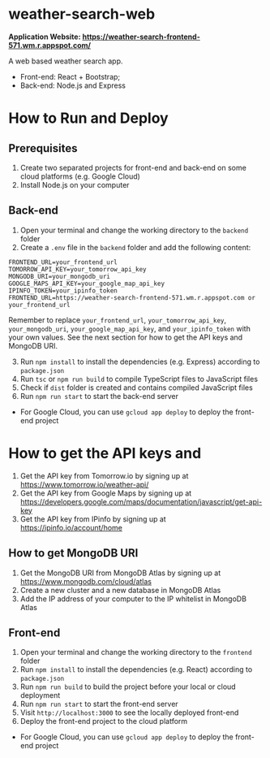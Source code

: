 # weather-search-web
**Application Website: https://weather-search-frontend-571.wm.r.appspot.com/**

A web based weather search app. 
- Front-end: React + Bootstrap;
- Back-end: Node.js and Express

# How to Run and Deploy
## Prerequisites
1. Create two separated projects for front-end and back-end on some cloud platforms (e.g. Google Cloud)
2. Install Node.js on your computer

## Back-end
1. Open your terminal and change the working directory to the `backend` folder
2. Create a `.env` file in the `backend` folder and add the following content:
```
FRONTEND_URL=your_frontend_url
TOMORROW_API_KEY=your_tomorrow_api_key
MONGODB_URI=your_mongodb_uri
GOOGLE_MAPS_API_KEY=your_google_map_api_key
IPINFO_TOKEN=your_ipinfo_token
FRONTEND_URL=https://weather-search-frontend-571.wm.r.appspot.com or your_frontend_url
```

Remember to replace `your_frontend_url`, `your_tomorrow_api_key`, `your_mongodb_uri`, `your_google_map_api_key`, and `your_ipinfo_token` with your own values. See the next section for how to get the API keys and MongoDB URI.

3. Run `npm install` to install the dependencies (e.g. Express) according to `package.json`
4. Run `tsc` or `npm run build` to compile TypeScript files to JavaScript files
5. Check if `dist` folder is created and contains compiled JavaScript files
6. Run `npm run start` to start the back-end server
- For Google Cloud, you can use `gcloud app deploy` to deploy the front-end project

# How to get the API keys and 
1. Get the API key from Tomorrow.io by signing up at https://www.tomorrow.io/weather-api/
2. Get the API key from Google Maps by signing up at https://developers.google.com/maps/documentation/javascript/get-api-key
3. Get the API key from IPinfo by signing up at https://ipinfo.io/account/home

## How to get MongoDB URI
1. Get the MongoDB URI from MongoDB Atlas by signing up at https://www.mongodb.com/cloud/atlas
2. Create a new cluster and a new database in MongoDB Atlas
3. Add the IP address of your computer to the IP whitelist in MongoDB Atlas

## Front-end
1. Open your terminal and change the working directory to the `frontend` folder
2. Run `npm install` to install the dependencies (e.g. React) according to `package.json`
3. Run `npm run build` to build the project before your local or cloud deployment
4. Run `npm run start` to start the front-end server
5. Visit `http://localhost:3000` to see the locally deployed front-end
6. Deploy the front-end project to the cloud platform
- For Google Cloud, you can use `gcloud app deploy` to deploy the front-end project

